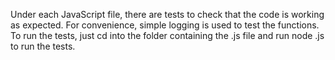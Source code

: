 Under each JavaScript file, there are tests to check that the code is working as expected. For convenience, simple logging is used to test the functions. To run the tests, just cd into the folder containing the .js file and run node <fileName>.js to run the tests.
